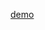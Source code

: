 [demo](https://maker.js.org/playground/?script=https://raw.githubusercontent.com/yertto/champagne/master/champagne.js)
